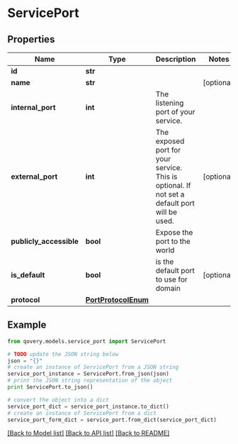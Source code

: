 # ServicePort


## Properties

Name | Type | Description | Notes
------------ | ------------- | ------------- | -------------
**id** | **str** |  | 
**name** | **str** |  | [optional] 
**internal_port** | **int** | The listening port of your service. | 
**external_port** | **int** | The exposed port for your service. This is optional. If not set a default port will be used. | [optional] 
**publicly_accessible** | **bool** | Expose the port to the world | 
**is_default** | **bool** | is the default port to use for domain | [optional] 
**protocol** | [**PortProtocolEnum**](PortProtocolEnum.md) |  | 

## Example

```python
from qovery.models.service_port import ServicePort

# TODO update the JSON string below
json = "{}"
# create an instance of ServicePort from a JSON string
service_port_instance = ServicePort.from_json(json)
# print the JSON string representation of the object
print ServicePort.to_json()

# convert the object into a dict
service_port_dict = service_port_instance.to_dict()
# create an instance of ServicePort from a dict
service_port_form_dict = service_port.from_dict(service_port_dict)
```
[[Back to Model list]](../README.md#documentation-for-models) [[Back to API list]](../README.md#documentation-for-api-endpoints) [[Back to README]](../README.md)


